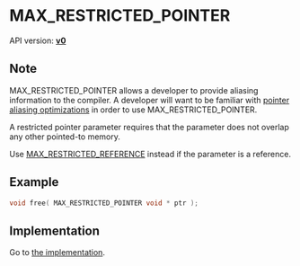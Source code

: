 # MAX_RESTRICTED_POINTER

API version: [**v0**](../../v0.md)

## Note

MAX_RESTRICTED_POINTER allows a developer to provide aliasing information to the compiler.
A developer will want to be familiar with [pointer aliasing optimizations](AliasingOptimizations.md) in order to use MAX_RESTRICTED_POINTER.

A restricted pointer parameter requires that the parameter does not overlap any other pointed-to memory.

Use [MAX_RESTRICTED_REFERENCE](MAX_RESTRICTED_REFERENCE.md) instead if the parameter is a reference.

## Example

```c++
void free( MAX_RESTRICTED_POINTER void * ptr );
```

## Implementation

Go to [the implementation](../../../../Code/Include/max/Compiling/AliasingOptimizations.hpp#L51).